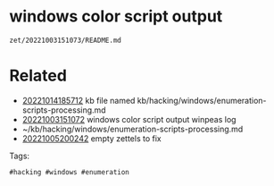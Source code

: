 # windows color script output

` zet/20221003151073/README.md `

# Related

- [20221014185712](/zet/20221014185712/README.md) kb file named kb/hacking/windows/enumeration-scripts-processing.md
- [20221003151072](/zet/20221003151072/README.md) windows color script output winpeas log
- ~/kb/hacking/windows/enumeration-scripts-processing.md
- [20221005200242](/zet/20221005200242/README.md) empty zettels to fix

Tags:

    #hacking #windows #enumeration 
